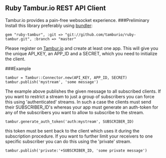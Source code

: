 ## Ruby Tambur.io REST API Client
Tambur.io provides a pain-free websocket experience.
###Preliminary
Install this library preferably using [bundler][1]:

    gem "ruby-tambur", :git => "git://github.com/tamburio/ruby-tambur.git", :branch => "master"

Please register on [Tambur.io][2] and create at least one app. This will give you the unique API\_KEY, an APP\_ID and a SECRET, which you need to initialize the client.

###Example
    
    tambur = Tambur::Connector.new(API_KEY, APP_ID, SECRET)
    tambur.publish('mystream', 'some message')
The example above publishes the given message to all subscribed clients. If you want to restrict a stream to just a group of subscribers you can force this using 'authenticated' streams. In such a case the clients must send their SUBSCRIBER_ID's whereas your app must generate an auth-token for any of the subscribers you want to allow to subscribe to the stream.

    tambur.generate_auth_token('auth:mystream', SUBSCRIBER_ID)

this token must be sent back to the client which uses it during the subscription procedure. If you want to further limit your receivers to one specific subscriber you can do this using the 'private' stream.

    tambur.publish('private:'+SUBSCRIBER_ID, 'some private message')


  [1]: http://gembundler.com//
  [2]: http://tambur.io

